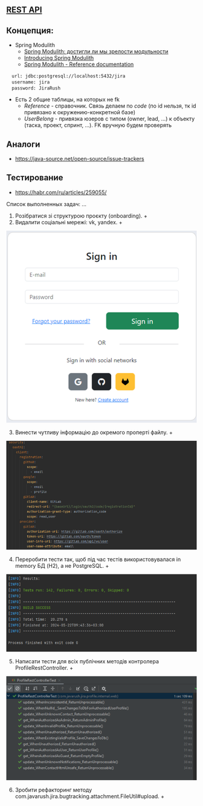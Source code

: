## [REST API](http://localhost:8080/doc)

## Концепция:

- Spring Modulith
    - [Spring Modulith: достигли ли мы зрелости модульности](https://habr.com/ru/post/701984/)
    - [Introducing Spring Modulith](https://spring.io/blog/2022/10/21/introducing-spring-modulith)
    - [Spring Modulith - Reference documentation](https://docs.spring.io/spring-modulith/docs/current-SNAPSHOT/reference/html/)

```
  url: jdbc:postgresql://localhost:5432/jira
  username: jira
  password: JiraRush
```

- Есть 2 общие таблицы, на которых не fk
    - _Reference_ - справочник. Связь делаем по _code_ (по id нельзя, тк id привязано к окружению-конкретной базе)
    - _UserBelong_ - привязка юзеров с типом (owner, lead, ...) к объекту (таска, проект, спринт, ...). FK вручную будем
      проверять

## Аналоги

- https://java-source.net/open-source/issue-trackers

## Тестирование

- https://habr.com/ru/articles/259055/

Список выполненных задач:
...
1. Розібратися зі структурою проєкту (onboarding). +
2. Видалити соціальні мережі: vk, yandex. +

![img.png](img.png)

3. Винести чутливу інформацію до окремого проперті файлу. +

![img_1.png](img_1.png)

4. Переробити тести так, щоб під час тестів використовувалася in memory БД (H2), а не PostgreSQL. +

![img_2.png](img_2.png)

5. Написати тести для всіх публічних методів контролера ProfileRestController. +

![img_3.png](img_3.png)

6. Зробити рефакторинг методу com.javarush.jira.bugtracking.attachment.FileUtil#upload. +